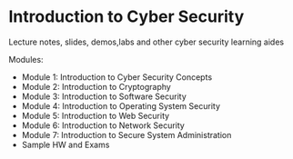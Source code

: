# Introduction to Cyber Security
Lecture notes, slides, demos,labs and other cyber security learning aides

Modules:

- Module 1: Introduction to Cyber Security Concepts
- Module 2: Introduction to Cryptography
- Module 3: Introduction to Software Security
- Module 4: Introduction to Operating System Security
- Module 5: Introduction to Web Security
- Module 6: Introduction to Network Security
- Module 7: Introduction to Secure System Administration
- Sample HW and Exams
